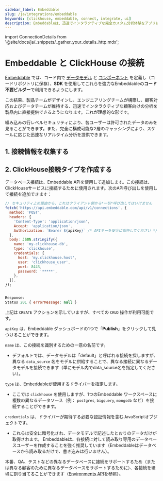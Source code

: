 ```yaml
---
sidebar_label: Embeddable
slug: /ja/integrations/embeddable
keywords: [clickhouse, embeddable, connect, integrate, ui]
description: Embeddableは、迅速でインタラクティブな完全カスタム分析体験をアプリに直接統合するための開発者向けツールキットです。
---
```


import ConnectionDetails from '@site/docs/ja/_snippets/_gather_your_details_http.mdx';

# Embeddable と ClickHouse の接続

[Embeddable](https://embeddable.com/) では、コード内で [データモデル](https://trevorio.notion.site/Data-modeling-35637bbbc01046a1bc47715456bfa1d8) と [コンポーネント](https://trevorio.notion.site/Using-components-761f52ac2d0743b488371088a1024e49) を定義し（コードリポジトリに保存）、**SDK** を使用してこれらを強力なEmbeddableの**コード不要ビルダー**で利用できるようにします。

この結果、製品チームがデザインし、エンジニアリングチームが構築し、顧客対応およびデータチームが維持する、迅速でインタラクティブな顧客向けの分析を製品内に直接提供できるようになります。これが理想的な形です。

組み込みの行レベルセキュリティにより、各ユーザーは許可されたデータのみを見ることができます。また、完全に構成可能な2層のキャッシングにより、スケールに応じた迅速なリアルタイム分析を提供できます。

## 1. 接続情報を収集する
<ConnectionDetails />

## 2. ClickHouse接続タイプを作成する

データベース接続は、Embeddable APIを使用して追加します。この接続は、ClickHouseサービスに接続するために使用されます。次のAPI呼び出しを使用して接続を追加できます：

```javascript
// セキュリティ上の理由から、これはクライアント側から*一切*呼び出してはいけません
fetch('https://api.embeddable.com/api/v1/connections', {
  method: 'POST',
  headers: {
    'Content-Type': 'application/json',
    Accept: 'application/json',
    Authorization: `Bearer ${apiKey}` /* APIキーを安全に保持してください */,
  },
  body: JSON.stringify({
    name: 'my-clickhouse-db',
    type: 'clickhouse',
    credentials: {
      host: 'my.clickhouse.host',
      user: 'clickhouse_user',
      port: 8443,
      password: '*****',
    },
  }),
});


Response:
Status 201 { errorMessage: null }
```

上記は `CREATE` アクションを示していますが、すべての `CRUD` 操作が利用可能です。

`apiKey` は、Embeddable ダッシュボードの1つで「**Publish**」をクリックして見つけることができます。

`name` は、この接続を識別するための一意の名前です。
- デフォルトでは、データモデルは「default」と呼ばれる接続を探しますが、異なる `data_source` 名をモデルに供給することで、異なる接続に異なるデータモデルを接続できます（単にモデル内でdata_source名を指定してください）。

`type` は、Embeddableが使用するドライバーを指定します。

- ここでは `clickhouse` を使用しますが、1つのEmbeddable ワークスペースに複数の異なるデータソース（例： `postgres`, `bigquery`, `mongodb` など）を接続することができます。

`credentials` は、ドライバーが期待する必要な認証情報を含むJavaScriptオブジェクトです。
- これらは安全に暗号化され、データモデルで記述したとおりのデータだけが取得されます。
Embeddableは、各接続に対して読み取り専用のデータベースユーザーを作成することを強く推奨しています（Embeddableはデータベースから読み取るだけで、書き込みは行いません）。

本番、QA、テストなどの異なるデータベースに接続をサポートするため（または異なる顧客のために異なるデータベースをサポートするために）、各接続を環境に割り当てることができます（[Environments API](https://www.notion.so/Environments-API-497169036b5148b38f7936aa75e62949?pvs=21)を参照）。
